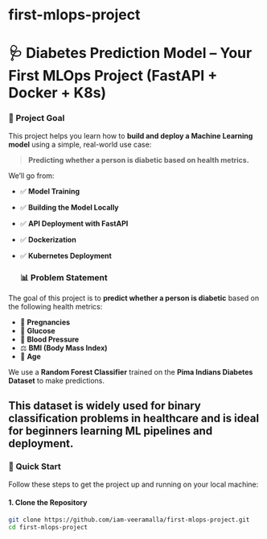 # first-mlops-project
# 🩺 Diabetes Prediction Model – Your First MLOps Project (FastAPI + Docker + K8s)
### 🚀 Project Goal

This project helps you learn how to **build and deploy a Machine Learning model** using a simple, real-world use case:  
> **Predicting whether a person is diabetic based on health metrics.**

We’ll go from:

- ✅ **Model Training**
- ✅ **Building the Model Locally**
- ✅ **API Deployment with FastAPI**
- ✅ **Dockerization**
- ✅ **Kubernetes Deployment**

  ### 📊 Problem Statement

The goal of this project is to **predict whether a person is diabetic** based on the following health metrics:

- 🍼 **Pregnancies**
- 🍬 **Glucose**
- 💓 **Blood Pressure**
- ⚖️ **BMI (Body Mass Index)**
- 🎂 **Age**

We use a **Random Forest Classifier** trained on the **Pima Indians Diabetes Dataset** to make predictions.

This dataset is widely used for binary classification problems in healthcare and is ideal for beginners learning ML pipelines and deployment.
----------
### 🚀 Quick Start

Follow these steps to get the project up and running on your local machine:

#### 1. Clone the Repository

```bash
git clone https://github.com/iam-veeramalla/first-mlops-project.git
cd first-mlops-project





